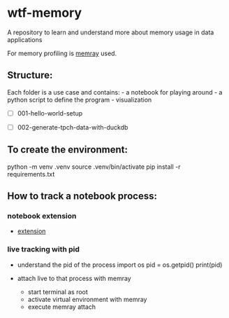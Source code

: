 # wtf-memory
A repository to learn and understand more about memory usage in data applications

For memory profiling is [memray](https://github.com/bloomberg/memray) used. 

## Structure:
Each folder is a use case and contains:
    - a notebook for playing around
    - a python script to define the program
    - visualization 


- [ ] 001-hello-world-setup
- [ ] 002-generate-tpch-data-with-duckdb


## To create the environment:

python -m venv .venv
source .venv/bin/activate
pip install -r requirements.txt


## How to track a notebook process:

### notebook extension
- [extension](https://bloomberg.github.io/memray/jupyter_magic.html)

### live tracking with pid
- understand the pid of the process
import os
pid = os.getpid()
print(pid)

- attach live to that process with memray
    - start terminal as root 
    - activate virtual environment with memray
    - execute memray attach <pid>




